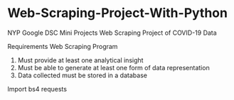 # Web-Scraping-Project-With-Python
NYP Google DSC Mini Projects
Web Scraping Project of COVID-19 Data

Requirements
Web Scraping Program
1. Must provide at least one analytical insight
2. Must be able to generate at least one form of data representation
3. Data collected must be stored in a database

Import
bs4
requests
